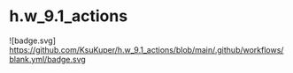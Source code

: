 # h.w_9.1_actions

![badge.svg]
https://github.com/KsuKuper/h.w_9.1_actions/blob/main/.github/workflows/blank.yml/badge.svg
